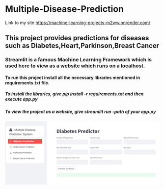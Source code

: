 # Multiple-Disease-Prediction<br>
Link to my site https://machine-learning-projects-m2ww.onrender.com/<br>
## This project provides predictions for diseases such as Diabetes,Heart,Parkinson,Breast Cancer<br>
### Streamlit is a famous Machine Learning Framework which is used here to view as a website which runs on a localhost.<br>
#### To run this project install all the necessary libraries mentioned in requirements.txt file.<br>
##### To install the libraries, give pip install -r requirements.txt and then execute app.py<br>
##### To view the project as a website, give streamlit run -path of your app.py
 
![UI Page](https://github.com/Coolcoder009/Multiple-Disease-Prediction/blob/main/Screenshot%202024-04-04%20193755.jpg?raw=true)

